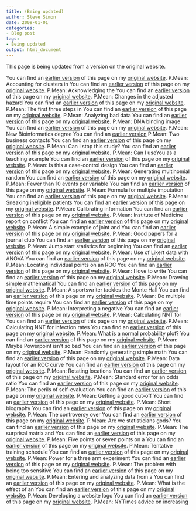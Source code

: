 ```yaml
---
title: (Being updated)
author: Steve Simon
date: 2009-01-01
categories:
- Blog post
tags:
- Being updated
output: html_document
---
```


This page is being updated from a version on the original website.

<!---More--->

You can find an [earlier version](http://www.pmean.com/09/AccountingForClusters.html) of this page on my [original website](http://www.pmean.com/original_site.html). P.Mean: Accounting for clusters in 
You can find an [earlier version](http://www.pmean.com/09/AcknowledgingContributions.html) of this page on my [original website](http://www.pmean.com/original_site.html). P.Mean: Acknowledging the 
You can find an [earlier version](http://www.pmean.com/09/AdjustedHazardRatio.html) of this page on my [original website](http://www.pmean.com/original_site.html). P.Mean: Changes in the adjusted hazard 
You can find an [earlier version](http://www.pmean.com/09/AppropriateSampleSize.html) of this page on my [original website](http://www.pmean.com/original_site.html). P.Mean: The first three steps in 
You can find an [earlier version](http://www.pmean.com/09/BadData.html) of this page on my [original website](http://www.pmean.com/original_site.html). P.Mean: Analyzing bad data
You can find an [earlier version](http://www.pmean.com/09/BindingImage.html) of this page on my [original website](http://www.pmean.com/original_site.html). P.Mean: DNA binding image
You can find an [earlier version](http://www.pmean.com/09/BioinformaticsDegree.html) of this page on my [original website](http://www.pmean.com/original_site.html). P.Mean: New Bioinformatics degree 
You can find an [earlier version](http://www.pmean.com/09/BusinessContacts.htm) P.Mean: Two business contacts
You can find an [earlier version](http://www.pmean.com/09/CanIStop.html) of this page on my [original website](http://www.pmean.com/original_site.html). P.Mean: Can I stop this study?
You can find an [earlier version](http://www.pmean.com/09/CanIUseYou.html) of this page on my [original website](http://www.pmean.com/original_site.html). P.Mean: Can I useYou as a teaching example 
You can find an [earlier version](http://www.pmean.com/09/CaseControl.html) of this page on my [original website](http://www.pmean.com/original_site.html). P.Mean: Is this a case-control design
You can find an [earlier version](http://www.pmean.com/09/ExcelMultinomial.html) of this page on my [original website](http://www.pmean.com/original_site.html). P.Mean: Generating multinomial random 
You can find an [earlier version](http://www.pmean.com/09/FewerThanTen.html) of this page on my [original website](http://www.pmean.com/original_site.html). P.Mean: Fewer than 10 events per variable 
You can find an [earlier version](http://www.pmean.com/09/ImputationFormula.html) of this page on my [original website](http://www.pmean.com/original_site.html). P.Mean: Formula for multiple imputation 
You can find an [earlier version](http://www.pmean.com/09/IneligiblePatients.html) of this page on my [original website](http://www.pmean.com/original_site.html). P.Mean: Sneaking ineligible patients 
You can find an [earlier version](http://www.pmean.com/09/InformationCalibration.html) of this page on my [original website](http://www.pmean.com/original_site.html). P.Mean: Calibrating information 
You can find an [earlier version](http://www.pmean.com/09/IomReport.html) of this page on my [original website](http://www.pmean.com/original_site.html). P.Mean: Institute of Medicine report on conflict 
You can find an [earlier version](http://www.pmean.com/09/JointEntropy.html) of this page on my [original website](http://www.pmean.com/original_site.html). P.Mean: A simple example of joint and 
You can find an [earlier version](http://www.pmean.com/09/JournalClub.html) of this page on my [original website](http://www.pmean.com/original_site.html). P.Mean: Good papers for a journal club 
You can find an [earlier version](http://www.pmean.com/09/JumpStart.html) of this page on my [original website](http://www.pmean.com/original_site.html). P.Mean: Jump start statistics for beginning 
You can find an [earlier version](http://www.pmean.com/09/LikertAnova.html) of this page on my [original website](http://www.pmean.com/original_site.html). P.Mean: Use of Likert data with ANOVA
You can find an [earlier version](http://www.pmean.com/09/LocatingRoc.html) of this page on my [original website](http://www.pmean.com/original_site.html). P.Mean: Locating individual points on an ROC 
You can find an [earlier version](http://www.pmean.com/09/LoveToWrite.html) of this page on my [original website](http://www.pmean.com/original_site.html). P.Mean: I love to write
You can find an [earlier version](http://www.pmean.com/09/MathematicalGraphs.html) of this page on my [original website](http://www.pmean.com/original_site.html). P.Mean: Drawing simple mathematical 
You can find an [earlier version](http://www.pmean.com/09/MontyHall.html) of this page on my [original website](http://www.pmean.com/original_site.html). P.Mean: A sportswriter tackles the Monte Hall 
You can find an [earlier version](http://www.pmean.com/09/MultipleTimePoints.html) of this page on my [original website](http://www.pmean.com/original_site.html). P.Mean: Do multiple time points require 
You can find an [earlier version](http://www.pmean.com/09/NegativeAutocorrelation.html) of this page on my [original website](http://www.pmean.com/original_site.html). P.Mean: Interpreting a negative 
You can find an [earlier version](http://www.pmean.com/09/NntForIndirectComparisons.html) of this page on my [original website](http://www.pmean.com/original_site.html). P.Mean: Calculating NNT for 
You can find an [earlier version](http://www.pmean.com/09/NntForRates.html) of this page on my [original website](http://www.pmean.com/original_site.html). P.Mean: Calculating NNT for infection rates 
You can find an [earlier version](http://www.pmean.com/09/NormalPlot.html) of this page on my [original website](http://www.pmean.com/original_site.html). P.Mean: What is a normal probability plot? 
You can find an [earlier version](http://www.pmean.com/09/PowerpointDefense.html) of this page on my [original website](http://www.pmean.com/original_site.html). P.Mean: Maybe Powerpoint isn't so bad 
You can find an [earlier version](http://www.pmean.com/09/RandomMath.html) of this page on my [original website](http://www.pmean.com/original_site.html). P.Mean: Randomly generating simple math 
You can find an [earlier version](http://www.pmean.com/09/RocLayout.html) of this page on my [original website](http://www.pmean.com/original_site.html). P.Mean: Data layout for an ROC curve
You can find an [earlier version](http://www.pmean.com/09/RotatingLocations.html) of this page on my [original website](http://www.pmean.com/original_site.html). P.Mean: Rotating locations
You can find an [earlier version](http://www.pmean.com/09/SeOddsRatio.html) of this page on my [original website](http://www.pmean.com/original_site.html). P.Mean: Standard error for an odds ratio 
You can find an [earlier version](http://www.pmean.com/09/SelfEvaluation.html) of this page on my [original website](http://www.pmean.com/original_site.html). P.Mean: The perils of self-evaluation 
You can find an [earlier version](http://www.pmean.com/09/SensitivityMoreImportant.html) of this page on my [original website](http://www.pmean.com/original_site.html). P.Mean: Getting a good cut-off 
You can find an [earlier version](http://www.pmean.com/09/ShortBiography.html) of this page on my [original website](http://www.pmean.com/original_site.html). P.Mean: Short biography
You can find an [earlier version](http://www.pmean.com/09/StandardizedBetas.html) of this page on my [original website](http://www.pmean.com/original_site.html). P.Mean: The controversy over 
You can find an [earlier version](http://www.pmean.com/09/StatisticGods.html) of this page on my [original website](http://www.pmean.com/original_site.html). P.Mean: Are we statisticians gods?
You can find an [earlier version](http://www.pmean.com/09/SurprisalMatrix.html) of this page on my [original website](http://www.pmean.com/original_site.html). P.Mean: The surprisal matrix and 
You can find an [earlier version](http://www.pmean.com/09/SurveyScale.html) of this page on my [original website](http://www.pmean.com/original_site.html). P.Mean: Five points or seven points on a 
You can find an [earlier version](http://www.pmean.com/09/TentativeTraining.html) of this page on my [original website](http://www.pmean.com/original_site.html). P.Mean: Tentative training schedule 
You can find an [earlier version](http://www.pmean.com/09/ThreeArmPower.html) of this page on my [original website](http://www.pmean.com/original_site.html). P.Mean: Power for a three arm experiment 
You can find an [earlier version](http://www.pmean.com/09/TooSensitive.html) of this page on my [original website](http://www.pmean.com/original_site.html). P.Mean: The problem with being too sensitive 
You can find an [earlier version](http://www.pmean.com/09/TwoByTwo.html) of this page on my [original website](http://www.pmean.com/original_site.html). P.Mean: Entering and analyzing data from a 
You can find an [earlier version](http://www.pmean.com/09/UnmeasuredCovariate.html) of this page on my [original website](http://www.pmean.com/original_site.html). P.Mean: What is the effect of an 
You can find an [earlier version](http://www.pmean.com/09/WebsiteLogo.html) of this page on my [original website](http://www.pmean.com/original_site.html). P.Mean: Developing a website logo
You can find an [earlier version](http://www.pmean.com/09/WebsiteTraffic.html) of this page on my [original website](http://www.pmean.com/original_site.html). P.Mean: NYTimes advice on increasing 